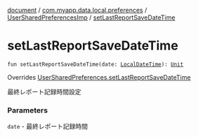 [document](../../index.md) / [com.myapp.data.local.preferences](../index.md) / [UserSharedPreferencesImp](index.md) / [setLastReportSaveDateTime](./set-last-report-save-date-time.md)

# setLastReportSaveDateTime

`fun setLastReportSaveDateTime(date: `[`LocalDateTime`](https://developer.android.com/reference/java/time/LocalDateTime.html)`): `[`Unit`](https://kotlinlang.org/api/latest/jvm/stdlib/kotlin/-unit/index.html)

Overrides [UserSharedPreferences.setLastReportSaveDateTime](../-user-shared-preferences/set-last-report-save-date-time.md)

最終レポート記録時間設定

### Parameters

`date` - 最終レポート記録時間